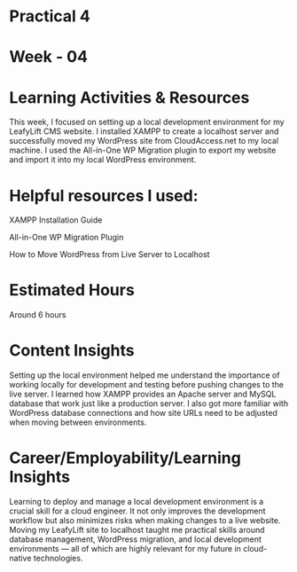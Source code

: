 # Practical 4
# Week - 04

# Learning Activities & Resources
This week, I focused on setting up a local development environment for my LeafyLift CMS website. I installed XAMPP to create a localhost server and successfully moved my WordPress site from CloudAccess.net to my local machine. I used the All-in-One WP Migration plugin to export my website and import it into my local WordPress environment.

# Helpful resources I used:

XAMPP Installation Guide

All-in-One WP Migration Plugin

How to Move WordPress from Live Server to Localhost

# Estimated Hours
Around 6 hours

# Content Insights
Setting up the local environment helped me understand the importance of working locally for development and testing before pushing changes to the live server. I learned how XAMPP provides an Apache server and MySQL database that work just like a production server. I also got more familiar with WordPress database connections and how site URLs need to be adjusted when moving between environments.

# Career/Employability/Learning Insights
Learning to deploy and manage a local development environment is a crucial skill for a cloud engineer. It not only improves the development workflow but also minimizes risks when making changes to a live website. Moving my LeafyLift site to localhost taught me practical skills around database management, WordPress migration, and local development environments — all of which are highly relevant for my future in cloud-native technologies.
